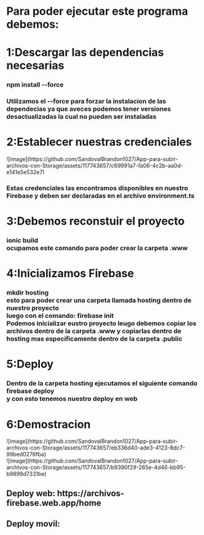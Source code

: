 <h1>Para poder ejecutar este programa debemos:</h1>
<h1>1:Descargar las dependencias necesarias</h1>
<h3>npm install --force</h3>
<h3>Utilizamos el --force para forzar la instalacion de las dependecias ya que aveces podemos tener versiones desactualizadas la cual no pueden ser instaladas</h3>
<h1>2:Establecer nuestras credenciales</h1>
![image](https://github.com/SandovalBrandon1027/App-para-subir-archivos-con-Storage/assets/117743657/c69991a7-fa06-4c2b-aa0d-e141e5e532e7) <br>
<h3>Estas credenciales las encontramos disponibles en nuestro Firebase y deben ser declaradas en el archivo environment.ts</h3>
<h1>3:Debemos reconstuir el proyecto </h1>
<h3>ionic build  <br> ocupamos este comando para poder crear la carpeta .www</h3>
<h1>4:Inicializamos Firebase</h1>
<h3>mkdir hosting <br> esto para poder crear una carpeta llamada hosting dentro de nuestro proyecto <br> luego con el comando: firebase init <br>Podemos inicializar eustro proyecto 
leugo debemos copiar los archivos dentro de la carpeta .www y copiarlas dentro de hosting mas especificamente dentro de la carpeta .public</h3>
<h1>5:Deploy</h1>
<h3>Dentro de la carpeta hosting ejecutamos el siguiente comando <br> firebase deploy <br> y con esto tenemos nuestro deploy en web</h3>
<h1>6:Demostracion</h1>
![image](https://github.com/SandovalBrandon1027/App-para-subir-archivos-con-Storage/assets/117743657/eb336d40-ade3-4123-8dc7-99bed0276fba) <br>
![image](https://github.com/SandovalBrandon1027/App-para-subir-archivos-con-Storage/assets/117743657/b9390f29-265e-4d46-bb95-b9899d7331be) <br>


<h2>Deploy web: https://archivos-firebase.web.app/home </h2>
<h2>Deploy movil: </h2>
